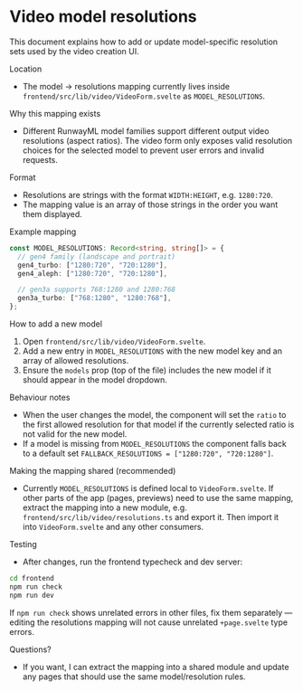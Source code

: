 # Video model resolutions

This document explains how to add or update model-specific resolution sets used by the video creation UI.

Location

- The model -> resolutions mapping currently lives inside `frontend/src/lib/video/VideoForm.svelte` as `MODEL_RESOLUTIONS`.

Why this mapping exists

- Different RunwayML model families support different output video resolutions (aspect ratios). The video form only exposes valid resolution choices for the selected model to prevent user errors and invalid requests.

Format

- Resolutions are strings with the format `WIDTH:HEIGHT`, e.g. `1280:720`.
- The mapping value is an array of those strings in the order you want them displayed.

Example mapping

```ts
const MODEL_RESOLUTIONS: Record<string, string[]> = {
  // gen4 family (landscape and portrait)
  gen4_turbo: ["1280:720", "720:1280"],
  gen4_aleph: ["1280:720", "720:1280"],

  // gen3a supports 768:1280 and 1280:768
  gen3a_turbo: ["768:1280", "1280:768"],
};
```

How to add a new model

1. Open `frontend/src/lib/video/VideoForm.svelte`.
2. Add a new entry in `MODEL_RESOLUTIONS` with the new model key and an array of allowed resolutions.
3. Ensure the `models` prop (top of the file) includes the new model if it should appear in the model dropdown.

Behaviour notes

- When the user changes the model, the component will set the `ratio` to the first allowed resolution for that model if the currently selected ratio is not valid for the new model.
- If a model is missing from `MODEL_RESOLUTIONS` the component falls back to a default set `FALLBACK_RESOLUTIONS = ["1280:720", "720:1280"]`.

Making the mapping shared (recommended)

- Currently `MODEL_RESOLUTIONS` is defined local to `VideoForm.svelte`. If other parts of the app (pages, previews) need to use the same mapping, extract the mapping into a new module, e.g. `frontend/src/lib/video/resolutions.ts` and export it. Then import it into `VideoForm.svelte` and any other consumers.

Testing

- After changes, run the frontend typecheck and dev server:

```bash
cd frontend
npm run check
npm run dev
```

If `npm run check` shows unrelated errors in other files, fix them separately — editing the resolutions mapping will not cause unrelated `+page.svelte` type errors.

Questions?

- If you want, I can extract the mapping into a shared module and update any pages that should use the same model/resolution rules.
